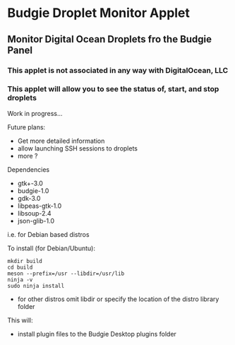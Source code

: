 # Budgie Droplet Monitor Applet

## Monitor Digital Ocean Droplets fro the Budgie Panel

### This applet is not associated in any way with DigitalOcean, LLC
### This applet will allow you to see the status of, start, and stop droplets

Work in progress...

Future plans:
* Get more detailed information
* allow launching SSH sessions to droplets
* more ?

Dependencies

* gtk+-3.0
* budgie-1.0
* gdk-3.0
* libpeas-gtk-1.0
* libsoup-2.4
* json-glib-1.0

i.e. for Debian based distros

To install (for Debian/Ubuntu):

    mkdir build
    cd build
    meson --prefix=/usr --libdir=/usr/lib
    ninja -v
    sudo ninja install

* for other distros omit libdir or specify the location of the distro library folder

This will:
* install plugin files to the Budgie Desktop plugins folder


